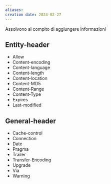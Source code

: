 ```yaml
---
aliases: 
creation date: 2024-02-27
---
```


Assolvono al compito di aggiungere informazioni
## Entity-header
- Allow
- Content-encoding
- Content-language
- Content-length
- Content-location
- Content-MD5
- Content-Range
- Content-Type
- Expires
- Last-modified

## General-header
- Cache-control
- Connection
- Date
- Pragma
- Trailer
- Transfer-Encoding
- Upgrade
- Via
- Warning

